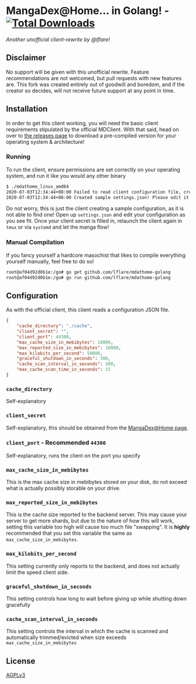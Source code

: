 # MangaDex@Home... in Golang! - [![Total Downloads](https://img.shields.io/github/downloads/lflare/mdathome-golang/total)](https://github.com/lflare/mdathome-golang/releases)
_Another unofficial client-rewrite by @lflare!_

## Disclaimer
No support will be given with this unofficial rewrite. Feature recommendations are not welcomed, but pull requests with new features are. This fork was created entirely out of goodwill and boredom, and if the creator so decides, will not receive future support at any point in time.

## Installation
In order to get this client working, you will need the basic client requirements stipulated by the official MDClient. With that said, head on over to [the releases page](https://github.com/lflare/mdathome-golang/releases) to download a pre-compiled version for your operating system & architecture!

### Running
To run the client, ensure permissions are set correctly on your operating system, and run it like you would any other binary

```bash
$ ./mdathome_linux_amd64 
2020-07-03T12:34:44+08:00 Failed to read client configuration file, creating anew: open settings.json: no such file or directory
2020-07-03T12:34:44+08:00 Created sample settings.json! Please edit it before running again!
```

Do not worry, this is just the client creating a sample configuration, as it is not able to find one! Open up `settings.json` and edit your configuration as you see fit. Once your client secret is filled in, relaunch the client again in `tmux` or via `systemd` and let the manga flow!

### Manual Compilation
If you fancy yourself a hardcore masochist that likes to compile everything yourself manually, feel free to do so!

```bash
root@af04d92d0b1e:/go# go get github.com/lflare/mdathome-golang
root@af04d92d0b1e:/go# go run github.com/lflare/mdathome-golang
```

## Configuration
As with the official client, this client reads a configuration JSON file.

```json
{
    "cache_directory": "./cache",
    "client_secret": "",
    "client_port": 44300,
    "max_cache_size_in_mebibytes": 10000,
    "max_reported_size_in_mebibytes": 10000,
    "max_kilobits_per_second": 50000,
    "graceful_shutdown_in_seconds": 300,
    "cache_scan_interval_in_seconds": 300,
    "max_cache_scan_time_in_seconds": 15
}
```

### `cache_directory`
Self-explanatory

### `client_secret`
Self-explanatory, this should be obtained from the [MangaDex@Home page](https://mangadex.org/md_at_home).

### `client_port` - Recommended `44300`
Self-explanatory, runs the client on the port you specify

### `max_cache_size_in_mebibytes`
This is the max cache size in mebibytes stored on your disk, do not exceed what is actually possibly storable on your drive.

### `max_reported_size_in_mebibytes`
This is the cache size reported to the backend server. This may cause your server to get more shards, but due to the nature of how this will work, setting this variable too high will cause too much file "swapping". It is **highly** recommended that you set this variable the same as `max_cache_size_in_mebibytes`.

### `max_kilobits_per_second`
This setting currently only reports to the backend, and does not actually limit the speed client side.

### `graceful_shutdown_in_seconds`
This setting controls how long to wait before giving up while shutting down gracefully

### `cache_scan_interval_in_seconds`
This setting controls the interval in which the cache is scanned and automatically trimmed/evicted when size exceeds `max_cache_size_in_mebibytes`

## License
[AGPLv3](https://choosealicense.com/licenses/agpl-3.0/)
